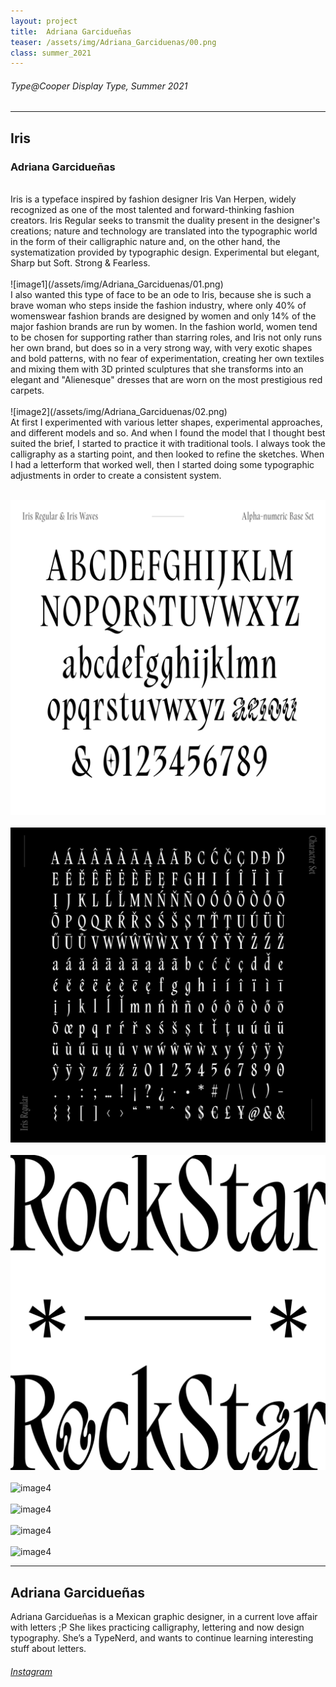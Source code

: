 ```yaml
---
layout: project
title:  Adriana Garcidueñas
teaser: /assets/img/Adriana_Garciduenas/00.png
class: summer_2021
---
```

###### Type@Cooper Display Type, Summer 2021 ######
---
## Iris ##
### Adriana Garcidueñas ###
<br>
Iris is a typeface inspired by fashion designer Iris Van Herpen, widely recognized as one of the most talented and forward-thinking fashion creators. Iris Regular seeks to transmit the duality present in the designer's creations; nature and technology are translated into the typographic world in the form of their calligraphic nature and, on the other hand, the systematization provided by typographic design. Experimental but elegant, Sharp but Soft. Strong & Fearless.
<br><br>
![image1](/assets/img/Adriana_Garciduenas/01.png)
<br>
I also wanted this type of face to be an ode to Iris, because she is such a brave woman who steps inside the fashion industry, where only 40% of womenswear fashion brands are designed by women and only 14% of the major fashion brands are run by women.  In the fashion world, women tend to be chosen for supporting rather than starring roles, and Iris not only runs her own brand, but does so in a very strong way, with very exotic shapes and bold patterns, with no fear of experimentation, creating her own textiles and mixing them with 3D printed sculptures that she transforms into an elegant and "Alienesque" dresses that are worn on the most prestigious red carpets.
<br><br>
![image2](/assets/img/Adriana_Garciduenas/02.png)
<br>
At first I experimented with various letter shapes, experimental approaches, and different models and so. And when I found the model that I thought best suited the brief, I started to practice it with traditional tools. I always took the calligraphy as a starting point, and then looked to refine the sketches. When I had a letterform that worked well, then I started doing some typographic adjustments in order to create a consistent system.
<br><br>

![image3](/assets/img/Adriana_Garciduenas/03.png)
<br><br>
![image4](/assets/img/Adriana_Garciduenas/04.png)
<br><br>
![image4](/assets/img/Adriana_Garciduenas/05.png)
<br><br>
![image4](/assets/img/Adriana_Garciduenas/06.png)
<br><br>
![image4](/assets/img/Adriana_Garciduenas/07.png)
<br><br>
![image4](/assets/img/Adriana_Garciduenas/08.png)
<br><br>
![image4](/assets/img/Adriana_Garciduenas/09.png)

---
## Adriana Garcidueñas ##
Adriana Garcidueñas is a Mexican graphic designer, in a current love affair with letters ;P She likes practicing calligraphy, lettering and now design typography. She’s a TypeNerd, and wants to continue learning interesting stuff about letters.
<br>
###### [Instagram](https://www.instagram.com/adriana.garciduenas/) ######
